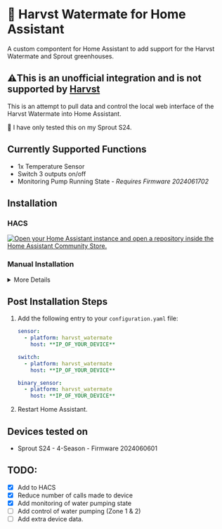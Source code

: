 # 🥬 Harvst Watermate for Home Assistant
A custom compontent for Home Assistant to add support for the Harvst Watermate and Sprout greenhouses.

## ⚠️This is an unofficial integration and is not supported by [Harvst](https://www.harvst.co.uk/)

This is an attempt to pull data and control the local web interface of the Harvst Watermate into Home Assistant.

🚧 I have only tested this on my Sprout S24.

## Currently Supported Functions
- 1x Temperature Sensor
- Switch 3 outputs on/off
- Monitoring Pump Running State - _Requires Firmware 2024061702_

## Installation 

### HACS
[![Open your Home Assistant instance and open a repository inside the Home Assistant Community Store.](https://my.home-assistant.io/badges/hacs_repository.svg)](https://my.home-assistant.io/redirect/hacs_repository/?owner=yay-adrian&repository=HA-Harvst-Watermate&category=Integration)


### Manual Installation
<details>
<summary>More Details</summary>

* You should take the latest [published release](https://github.com/yayadrian/HA-Harvst-Watermate/releases/).  
* To install, place the contents of `custom_components` into the `<config directory>/custom_components` folder of your Home Assistant installation.  
</details>

## Post Installation Steps
1. Add the following entry to your `configuration.yaml` file:

    ```yaml
    sensor:
      - platform: harvst_watermate
        host: **IP_OF_YOUR_DEVICE**

    switch:
      - platform: harvst_watermate
        host: **IP_OF_YOUR_DEVICE**
    
    binary_sensor:
      - platform: harvst_watermate
        host: **IP_OF_YOUR_DEVICE**
    ```

2. Restart Home Assistant.

## Devices tested on
- Sprout S24 - 4-Season - Firmware 2024060601

## TODO:
- [x] Add to HACS
- [x] Reduce number of calls made to device
- [x] Add monitoring of water pumping state
- [ ] Add control of water pumping (Zone 1 & 2)
- [ ] Add extra device data.
